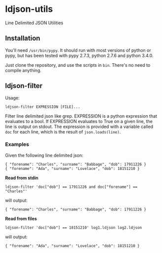 # ldjson-utils

Line Delimited JSON Utilities

## Installation

You'll need `/usr/bin/pypy`. It should run with most versions of python or pypy, but has been tested with pypy 2.7.3, python 2.7.6 and python 3.4.0.

Just clone the repository, and use the scripts in `bin`. There's no need to compile anything.

## ldjson-filter

Usage:

    ldjson-filter EXPRESSION [FILE]...

Filter line delimited json like grep. EXPRESSION is a python expression that evaluates to a bool. If EXPRESSION evaluates to True on a given line, the line is output on stdout. The expression is provided with a variable called `doc` for each line, which is the result of `json.loads(line)`.

### Examples

Given the following line delimited json:

    { "forename": "Charles", "surname": "Babbage", "dob": 17911226 }
    { "forename": "Ada", "surname": "Lovelace", "dob": 18151210 }

**Read from stdin**

    ldjson-filter 'doc["dob"] == 17911226 and doc["forename"] == "Charles"'

will output:

    { "forename": "Charles", "surname": "Babbage", "dob": 17911226 }

**Read from files**

    ldjson-filter 'doc["dob"] == 18151210' log1.ldjson log2.ldjson

will output:

    { "forename": "Ada", "surname": "Lovelace", "dob": 18151210 }
